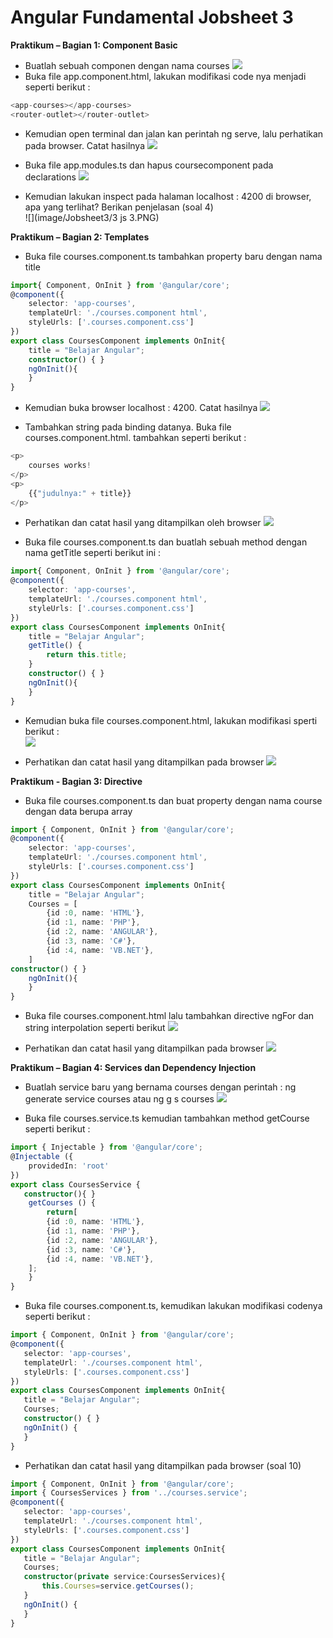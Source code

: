 # Angular Fundamental Jobsheet 3

**Praktikum	–	Bagian	1:	Component	Basic**

* Buatlah	sebuah	componen	dengan	nama	courses
![](image/Jobsheet3/1.PNG)
* Buka	file	app.component.html,	lakukan	modifikasi	code	nya	menjadi	seperti	berikut	:
```typescript
<app-courses></app-courses>
<router-outlet></router-outlet>
```
* Kemudian	open	terminal	dan	jalan	kan	perintah	ng	serve,	lalu	perhatikan	pada	browser.	Catat	hasilnya
![](image/Jobsheet3/2.PNG)

* Buka	file	app.modules.ts	dan	hapus	coursecomponent	pada	declarations 
![](image/Jobsheet3/3.PNG)
* Kemudian	lakukan	inspect	pada	halaman	localhost	:	4200	di	browser,	apa	yang	terlihat?	Berikan	penjelasan	(soal	4)	
![](image/Jobsheet3/3 js 3.PNG)

**Praktikum	–	Bagian	2:	Templates**
* Buka	file	courses.component.ts	tambahkan	property	baru	dengan	nama	title	
``` typescript
import{ Component, OnInit } from '@angular/core';
@component({
    selector: 'app-courses',
    templateUrl: './courses.component html',
    styleUrls: ['.courses.component.css']
})
export class CoursesComponent implements OnInit{
    title = "Belajar Angular";
    constructor() { }
    ngOnInit(){
    }
}
```
* Kemudian	buka	browser	localhost	:	4200.	Catat	hasilnya
![](image/Jobsheet3/5.PNG)

* Tambahkan	string	pada	binding	datanya.	Buka	file	courses.component.html.	tambahkan	seperti	berikut	:
```typescript
<p>
    courses works!
</p>
<p>
    {{"judulnya:" + title}}
</p>
```
* Perhatikan	dan	catat	hasil	yang	ditampilkan	oleh	browser
![](image/Jobsheet3/6.1.PNG)

* Buka	file	courses.component.ts	dan	buatlah	sebuah	method	dengan	nama	getTitle	seperti	berikut	ini	:	
```typescript
import{ Component, OnInit } from '@angular/core';
@component({
    selector: 'app-courses',
    templateUrl: './courses.component html',
    styleUrls: ['.courses.component.css']
})
export class CoursesComponent implements OnInit{
    title = "Belajar Angular";
    getTitle() {
        return this.title;
    }
    constructor() { }
    ngOnInit(){
    }
}
```
* Kemudian	buka	file	courses.component.html,	lakukan	modifikasi	sperti	berikut	:	
![](image/Jobsheet3/7.1.PNG)

* Perhatikan	dan	catat	hasil	yang	ditampilkan	pada	browser
![](image/Jobsheet3/7.2.PNG)

**Praktikum	-	Bagian	3:	Directive**
* Buka	file	courses.component.ts	dan	buat	property	dengan	nama	course	dengan	data	berupa	array
```typescript
import { Component, OnInit } from '@angular/core';
@component({
    selector: 'app-courses',
    templateUrl: './courses.component html',
    styleUrls: ['.courses.component.css']
})
export class CoursesComponent implements OnInit{
    title = "Belajar Angular";
    Courses = [
        {id :0, name: 'HTML'},
        {id :1, name: 'PHP'},
        {id :2, name: 'ANGULAR'},
        {id :3, name: 'C#'},
        {id :4, name: 'VB.NET'},
    ]
constructor() { }
    ngOnInit(){
    }
}
```
* Buka	file	courses.component.html	lalu	tambahkan	directive	ngFor	dan	string	interpolation	seperti	berikut
![](image/Jobsheet3/capture.PNG)

* Perhatikan	dan	catat	hasil	yang	ditampilkan	pada	browser	
![](image/Jobsheet3/8.1.PNG)

**Praktikum	–	Bagian	4:	Services	dan	Dependency	Injection**
* Buatlah	service	baru	yang	bernama	courses	dengan	perintah		:	ng	generate	service	courses	atau	ng	g	s	courses	
![](image/Jobsheet3/9.PNG)

* Buka	file	courses.service.ts	kemudian	tambahkan	method	getCourse	seperti	berikut	:	
```typescript
import { Injectable } from '@angular/core';
@Injectable ({
    providedIn: 'root'
})
export class CoursesService {
   constructor(){ }
    getCourses () {
        return[
        {id :0, name: 'HTML'},
        {id :1, name: 'PHP'},
        {id :2, name: 'ANGULAR'},
        {id :3, name: 'C#'},
        {id :4, name: 'VB.NET'},
    ];
    }
}  
 ```

 * Buka	file	courses.component.ts,	kemudikan	lakukan	modifikasi	codenya	seperti	berikut	:
 ```typescript
import { Component, OnInit } from '@angular/core';
@component({
    selector: 'app-courses',
    templateUrl: './courses.component html',
    styleUrls: ['.courses.component.css']
})
export class CoursesComponent implements OnInit{
    title = "Belajar Angular";
    Courses;
    constructor() { }
    ngOnInit() {
    }
}
```
* Perhatikan	dan	catat	hasil	yang	ditampilkan	pada	browser	(soal	10)	
 ```typescript
import { Component, OnInit } from '@angular/core';
import { CoursesServices } from '../courses.service';
@component({
    selector: 'app-courses',
    templateUrl: './courses.component html',
    styleUrls: ['.courses.component.css']
})
export class CoursesComponent implements OnInit{
    title = "Belajar Angular";
    Courses;
    constructor(private service:CoursesServices){
        this.Courses=service.getCourses();
    }
    ngOnInit() {
    }
}
```
